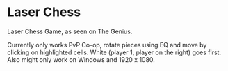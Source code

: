 # Laser Chess
 Laser Chess Game, as seen on The Genius.

Currently only works PvP Co-op, rotate pieces using EQ and move by clicking on highlighted cells.  White (player 1, player on the right) goes first.  Also might only work on Windows and 1920 x 1080.
